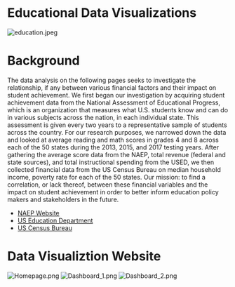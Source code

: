 # Educational Data Visualizations

![education.jpeg](https://github.com/trangbt278/education/blob/main/readme_images/Education.jpeg)


# Background

The data analysis on the following pages seeks to investigate the relationship, if any  between various financial factors and their impact on student achievement. We first began our investigation by acquiring student achievement data from the National Assessment of Educational Progress, which is an organization that measures what U.S. students know and can do in various subjects across the nation, in each individual state. This assessment is given every two years to a representative sample of students across the country. For our research purposes, we narrowed down the data and looked at average reading and math scores in grades 4 and 8 across each of the 50 states during the 2013, 2015, and 2017 testing years.
After gathering the average score data from the NAEP, total revenue (federal and state sources), and total instructional spending from the USED, we then collected financial data from the US Census Bureau on median household income, poverty rate for each of the 50 states.
Our mission: to find a correlation, or lack thereof, between these financial variables and the impact on student achievement in order to better inform education policy makers and stakeholders in the future.

* [NAEP Website](https://nces.ed.gov/nationsreportcard/about/)
* [US Education Department](https://eddataexpress.ed.gov/)
* [US Census Bureau](https://data.census.gov/cedsci/)

# Data Visualiztion Website

![Homepage.png]()
![Dashboard_1.png]()
![Dashboard_2.png]()
